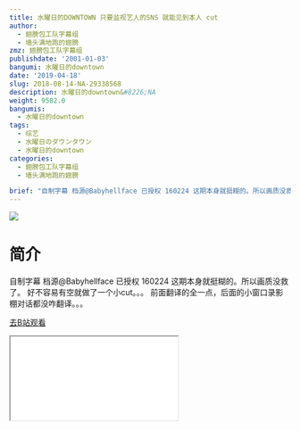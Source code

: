 ```yaml
---
title: 水曜日的DOWNTOWN 只要监视艺人的SNS 就能见到本人 cut
author:
  - 翅膀包工队字幕组
  - 墙头满地跑的翅膀
zmz: 翅膀包工队字幕组
publishdate: '2001-01-03'
bangumi: 水曜日的downtown
date: '2019-04-18'
slug: 2018-08-14-NA-29338568
description: 水曜日的downtown&#8226;NA
weight: 9582.0
bangumis:
  - 水曜日的downtown
tags:
  - 综艺
  - 水曜日のダウンタウン
  - 水曜日的downtown
categories:
  - 翅膀包工队字幕组
  - 墙头满地跑的翅膀

brief: "自制字幕 档源@Babyhellface 已授权 160224 这期本身就挺糊的。所以画质没救了。 好不容易有空就做了一个小cut。。。 前面翻译的全一点，后面的小窗口录影棚对话都没咋翻译。。。"
---
```

![](https://i.imgur.com/69ExMMj.jpg)
# 简介  
自制字幕
档源@Babyhellface 已授权
160224 这期本身就挺糊的。所以画质没救了。
好不容易有空就做了一个小cut。。。
前面翻译的全一点，后面的小窗口录影棚对话都没咋翻译。。。  

[去B站观看](https://www.bilibili.com/video/av29338568/)
<div class ="resp-container"><iframe class="testiframe" src="//player.bilibili.com/player.html?aid=29338568"", scrolling="no", allowfullscreen="true" > </iframe></div> 
